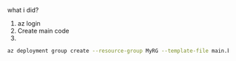 what i did? 
1. az login  
2. Create main code  
3. 

```bash
az deployment group create --resource-group MyRG --template-file main.bicep --parameters prefix=mykeyval123
```